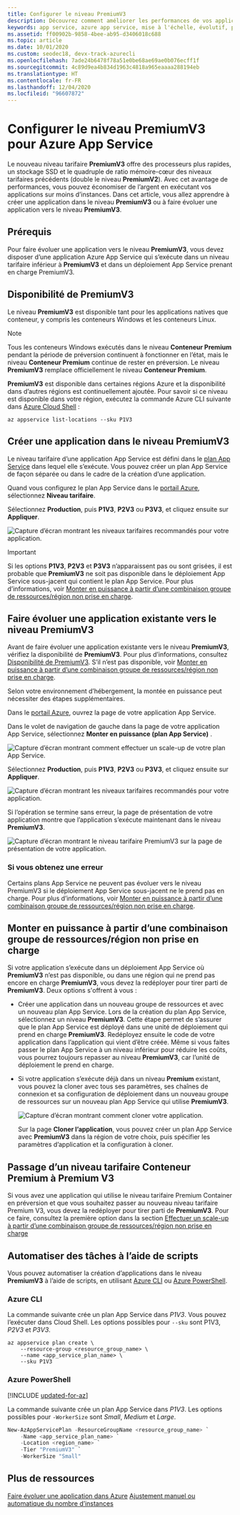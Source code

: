 ```yaml
---
title: Configurer le niveau PremiumV3
description: Découvrez comment améliorer les performances de vos applications web, mobiles et API dans Azure App Service en les faisant évoluer vers le nouveau niveau tarifaire PremiumV3.
keywords: app service, azure app service, mise à l'échelle, évolutif, plan app service, coût d'app service
ms.assetid: ff00902b-9858-4bee-ab95-d3406018c688
ms.topic: article
ms.date: 10/01/2020
ms.custom: seodec18, devx-track-azurecli
ms.openlocfilehash: 7ade24b6478f78a51e0be68ae69ae0b076ecff1f
ms.sourcegitcommit: 4c89d9ea4b834d1963c4818a965eaaaa288194eb
ms.translationtype: HT
ms.contentlocale: fr-FR
ms.lasthandoff: 12/04/2020
ms.locfileid: "96607872"
---
```

# <a name="configure-premiumv3-tier-for-azure-app-service"></a>Configurer le niveau PremiumV3 pour Azure App Service

Le nouveau niveau tarifaire **PremiumV3** offre des processeurs plus rapides, un stockage SSD et le quadruple de ratio mémoire-cœur des niveaux tarifaires précédents (double le niveau **PremiumV2**). Avec cet avantage de performances, vous pouvez économiser de l’argent en exécutant vos applications sur moins d’instances. Dans cet article, vous allez apprendre à créer une application dans le niveau **PremiumV3** ou à faire évoluer une application vers le niveau **PremiumV3**.

## <a name="prerequisites"></a>Prérequis

Pour faire évoluer une application vers le niveau **PremiumV3**, vous devez disposer d’une application Azure App Service qui s’exécute dans un niveau tarifaire inférieur à **PremiumV3** et dans un déploiement App Service prenant en charge PremiumV3.

<a name="availability"></a>

## <a name="premiumv3-availability"></a>Disponibilité de PremiumV3

Le niveau **PremiumV3** est disponible tant pour les applications natives que conteneur, y compris les conteneurs Windows et les conteneurs Linux.

> [!NOTE]
> Tous les conteneurs Windows exécutés dans le niveau **Conteneur Premium** pendant la période de préversion continuent à fonctionner en l’état, mais le niveau **Conteneur Premium** continue de rester en préversion. Le niveau **PremiumV3** remplace officiellement le niveau **Conteneur Premium**. 

**PremiumV3** est disponible dans certaines régions Azure et la disponibilité dans d’autres régions est continuellement ajoutée. Pour savoir si ce niveau est disponible dans votre région, exécutez la commande Azure CLI suivante dans [Azure Cloud Shell](../cloud-shell/overview.md) :

```azurecli-interactive
az appservice list-locations --sku P1V3
```

<a name="create"></a>

## <a name="create-an-app-in-premiumv3-tier"></a>Créer une application dans le niveau PremiumV3

Le niveau tarifaire d’une application App Service est défini dans le [plan App Service](overview-hosting-plans.md) dans lequel elle s’exécute. Vous pouvez créer un plan App Service de façon séparée ou dans le cadre de la création d’une application.

Quand vous configurez le plan App Service dans le <a href="https://portal.azure.com" target="_blank">portail Azure</a>, sélectionnez **Niveau tarifaire**. 

Sélectionnez **Production**, puis **P1V3**, **P2V3** ou **P3V3**, et cliquez ensuite sur **Appliquer**.

![Capture d’écran montrant les niveaux tarifaires recommandés pour votre application.](media/app-service-configure-premium-tier/scale-up-tier-select.png)

> [!IMPORTANT] 
> Si les options **P1V3**, **P2V3** et **P3V3** n’apparaissent pas ou sont grisées, il est probable que **PremiumV3** ne soit pas disponible dans le déploiement App Service sous-jacent qui contient le plan App Service. Pour plus d’informations, voir [Monter en puissance à partir d’une combinaison groupe de ressources/région non prise en charge](#unsupported).

## <a name="scale-up-an-existing-app-to-premiumv3-tier"></a>Faire évoluer une application existante vers le niveau PremiumV3

Avant de faire évoluer une application existante vers le niveau **PremiumV3**, vérifiez la disponibilité de **PremiumV3**. Pour plus d’informations, consultez [Disponibilité de PremiumV3](#availability). S’il n’est pas disponible, voir [Monter en puissance à partir d’une combinaison groupe de ressources/région non prise en charge](#unsupported).

Selon votre environnement d’hébergement, la montée en puissance peut nécessiter des étapes supplémentaires. 

Dans le <a href="https://portal.azure.com" target="_blank">portail Azure</a>, ouvrez la page de votre application App Service.

Dans le volet de navigation de gauche dans la page de votre application App Service, sélectionnez **Monter en puissance (plan App Service)** .

![Capture d’écran montrant comment effectuer un scale-up de votre plan App Service.](media/app-service-configure-premium-tier/scale-up-tier-portal.png)

Sélectionnez **Production**, puis **P1V3**, **P2V3** ou **P3V3**, et cliquez ensuite sur **Appliquer**.

![Capture d’écran montrant les niveaux tarifaires recommandés pour votre application.](media/app-service-configure-premium-tier/scale-up-tier-select.png)

Si l’opération se termine sans erreur, la page de présentation de votre application montre que l’application s’exécute maintenant dans le niveau **PremiumV3**.

![Capture d’écran montrant le niveau tarifaire PremiumV3 sur la page de présentation de votre application.](media/app-service-configure-premium-tier/finished.png)

### <a name="if-you-get-an-error"></a>Si vous obtenez une erreur

Certains plans App Service ne peuvent pas évoluer vers le niveau PremiumV3 si le déploiement App Service sous-jacent ne le prend pas en charge. Pour plus d’informations, voir [Monter en puissance à partir d’une combinaison groupe de ressources/région non prise en charge](#unsupported).

<a name="unsupported"></a>

## <a name="scale-up-from-an-unsupported-resource-group-and-region-combination"></a>Monter en puissance à partir d’une combinaison groupe de ressources/région non prise en charge

Si votre application s’exécute dans un déploiement App Service où **PremiumV3** n’est pas disponible, ou dans une région qui ne prend pas encore en charge **PremiumV3**, vous devez la redéployer pour tirer parti de **PremiumV3**.  Deux options s'offrent à vous :

- Créer une application dans un nouveau groupe de ressources et avec un nouveau plan App Service. Lors de la création du plan App Service, sélectionnez un niveau **PremiumV3**. Cette étape permet de s’assurer que le plan App Service est déployé dans une unité de déploiement qui prend en charge **PremiumV3**. Redéployez ensuite le code de votre application dans l’application qui vient d’être créée. Même si vous faites passer le plan App Service à un niveau inférieur pour réduire les coûts, vous pourrez toujours repasser au niveau **PremiumV3**, car l’unité de déploiement le prend en charge.
- Si votre application s’exécute déjà dans un niveau **Premium** existant, vous pouvez la cloner avec tous ses paramètres, ses chaînes de connexion et sa configuration de déploiement dans un nouveau groupe de ressources sur un nouveau plan App Service qui utilise **PremiumV3**.

    ![Capture d’écran montrant comment cloner votre application.](media/app-service-configure-premium-tier/clone-app.png)

    Sur la page **Cloner l’application**, vous pouvez créer un plan App Service avec **PremiumV3** dans la région de votre choix, puis spécifier les paramètres d’application et la configuration à cloner.

## <a name="moving-from-premium-container-to-premium-v3-sku"></a>Passage d’un niveau tarifaire Conteneur Premium à Premium V3

Si vous avez une application qui utilise le niveau tarifaire Premium Container en préversion et que vous souhaitez passer au nouveau niveau tarifaire Premium V3, vous devez la redéployer pour tirer parti de **PremiumV3**. Pour ce faire, consultez la première option dans la section [Effectuer un scale-up à partir d’une combinaison groupe de ressources/région non prise en charge](#scale-up-from-an-unsupported-resource-group-and-region-combination)

## <a name="automate-with-scripts"></a>Automatiser des tâches à l’aide de scripts

Vous pouvez automatiser la création d’applications dans le niveau **PremiumV3** à l’aide de scripts, en utilisant [Azure CLI](/cli/azure/install-azure-cli) ou [Azure PowerShell](/powershell/azure/).

### <a name="azure-cli"></a>Azure CLI

La commande suivante crée un plan App Service dans _P1V3_. Vous pouvez l’exécuter dans Cloud Shell. Les options possibles pour `--sku` sont P1V3, _P2V3_ et _P3V3_.

```azurecli-interactive
az appservice plan create \
    --resource-group <resource_group_name> \
    --name <app_service_plan_name> \
    --sku P1V3
```

### <a name="azure-powershell"></a>Azure PowerShell

[!INCLUDE [updated-for-az](../../includes/updated-for-az.md)]

La commande suivante crée un plan App Service dans _P1V3_. Les options possibles pour `-WorkerSize` sont _Small_, _Medium_ et _Large_.

```powershell
New-AzAppServicePlan -ResourceGroupName <resource_group_name> `
    -Name <app_service_plan_name> `
    -Location <region_name> `
    -Tier "PremiumV3" `
    -WorkerSize "Small"
```

## <a name="more-resources"></a>Plus de ressources

[Faire évoluer une application dans Azure](manage-scale-up.md)
[Ajustement manuel ou automatique du nombre d’instances](../azure-monitor/platform/autoscale-get-started.md)
